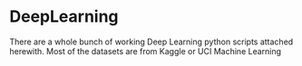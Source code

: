 # DeepLearning

There are a whole bunch of working Deep Learning python scripts attached herewith. Most of the datasets are from Kaggle or UCI Machine Learning

